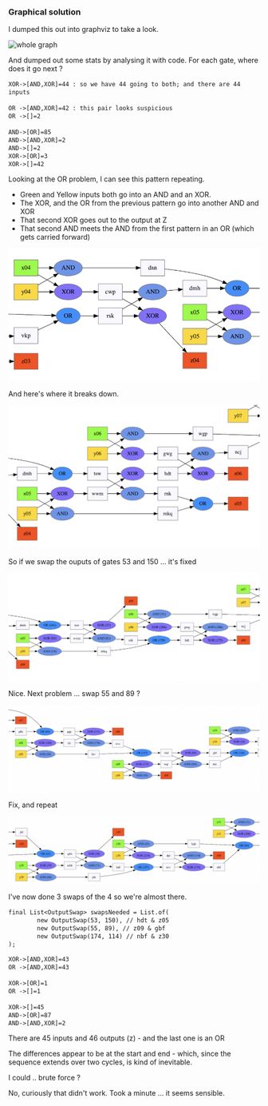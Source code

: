 ### Graphical solution

I dumped this out into graphviz to take a look.

![whole graph](2024-24.1.png)

And dumped out some stats by analysing it with code. For each gate, where does it go next ?

```
XOR->[AND,XOR]=44 : so we have 44 going to both; and there are 44 inputs

OR ->[AND,XOR]=42 : this pair looks suspicious
OR ->[]=2

AND->[OR]=85
AND->[AND,XOR]=2
AND->[]=2
XOR->[OR]=3
XOR->[]=42
```

Looking at the OR problem, I can see this pattern repeating.

- Green and Yellow inputs both go into an AND and an XOR.
- The XOR, and the OR from the previous pattern go into another AND and XOR
- That second XOR goes out to the output at Z
- That second AND meets the AND from the first pattern in an OR (which gets carried forward)

![pattern1](pattern1.png)

And here's where it breaks down.

![problem1](problem1.png)

So if we swap the ouputs of gates 53 and 150 ... it's fixed

![problem1-fixed](problem1-fixed.png)

Nice. Next problem ... swap 55 and 89 ?

![problem2](problem2.png)

Fix, and repeat

![problem3](problem3.png)

I've now done 3 swaps of the 4 so we're almost there.

```
final List<OutputSwap> swapsNeeded = List.of(
        new OutputSwap(53, 150), // hdt & z05
        new OutputSwap(55, 89), // z09 & gbf
        new OutputSwap(174, 114) // nbf & z30
);
```

```
XOR->[AND,XOR]=43
OR ->[AND,XOR]=43

XOR->[OR]=1
OR ->[]=1

XOR->[]=45
AND->[OR]=87
AND->[AND,XOR]=2
```

There are 45 inputs and 46 outputs (z) - and the last one is an OR

The differences appear to be at the start and end - which, since the sequence
extends over two cycles, is kind of inevitable.

I could .. brute force ?

No, curiously that didn't work. Took a minute ... it seems sensible.